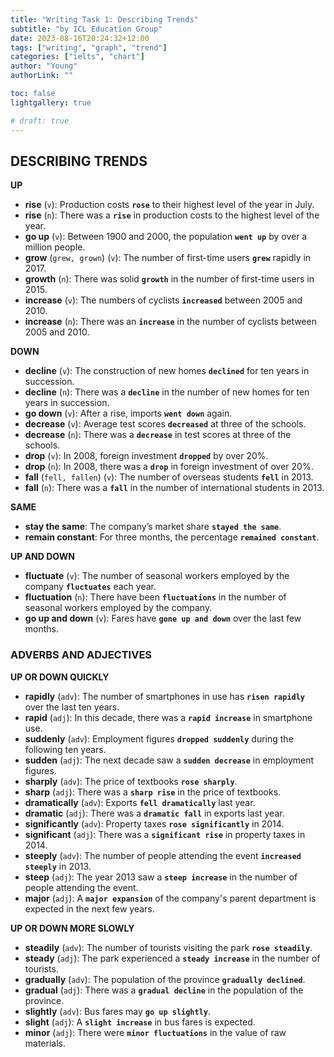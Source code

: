 ```yaml
---
title: "Writing Task 1: Describing Trends"
subtitle: "by ICL Education Group"
date: 2023-08-16T20:24:32+12:00
tags: ["writing", "graph", "trend"]
categories: ["ielts", "chart"]
author: "Young"
authorLink: ""

toc: false
lightgallery: true

# draft: true
---
```


## DESCRIBING TRENDS

**UP**
- **rise** (`v`): Production costs **`rose`** to their highest level of the year in July.
- **rise** (`n`): There was a **`rise`** in production costs to the highest level of the year.
- **go up** (`v`): Between 1900 and 2000, the population **`went up`** by over a million people.
- **grow** (`grew, grown`) (`v`): The number of first-time users **`grew`** rapidly in 2017.
- **growth** (`n`): There was solid **`growth`** in the number of first-time users in 2015.
- **increase** (`v`): The numbers of cyclists **`increased`** between 2005 and 2010.
- **increase** (`n`): There was an **`increase`** in the number of cyclists between 2005 and 2010.

**DOWN**
- **decline** (`v`): The construction of new homes **`declined`** for ten years in succession.
- **decline** (`n`): There was a **`decline`** in the number of new homes for ten years in succession.
- **go down** (`v`): After a rise, imports **`went down`** again.
- **decrease** (`v`): Average test scores **`decreased`** at three of the schools.
- **decrease** (`n`): There was a **`decrease`** in test scores at three of the schools.
- **drop** (`v`): In 2008, foreign investment **`dropped`** by over 20%.
- **drop** (`n`): In 2008, there was a **`drop`** in foreign investment of over 20%.
- **fall** (`fell, fallen`) (`v`): The number of overseas students **`fell`** in 2013.
- **fall** (`n`): There was a **`fall`** in the number of international students in 2013.

**SAME**
- **stay the same**: The company’s market share **`stayed the same`**.
- **remain constant**: For three months, the percentage **`remained constant`**.

**UP AND DOWN**
- **fluctuate** (`v`): The number of seasonal workers employed by the company **`fluctuates`** each year.
- **fluctuation** (`n`): There have been **`fluctuations`** in the number of seasonal workers employed by the company.
- **go up and down** (`v`): Fares have **`gone up and down`** over the last few months.

### ADVERBS AND ADJECTIVES

**UP OR DOWN QUICKLY**
- **rapidly** (`adv`): The number of smartphones in use has **`risen rapidly`** over the last ten years.
- **rapid** (`adj`): In this decade, there was a **`rapid increase`** in smartphone use.
- **suddenly** (`adv`): Employment figures **`dropped suddenly`** during the following ten years.
- **sudden** (`adj`): The next decade saw a **`sudden decrease`** in employment figures.
- **sharply** (`adv`): The price of textbooks **`rose sharply`**.
- **sharp** (`adj`): There was a **`sharp rise`** in the price of textbooks.
- **dramatically** (`adv`): Exports **`fell dramatically`** last year.
- **dramatic** (`adj`): There was a **`dramatic fall`** in exports last year.
- **significantly** (`adv`): Property taxes **`rose significantly`** in 2014.
- **significant** (`adj`): There was a **`significant rise`** in property taxes in 2014.
- **steeply** (`adv`): The number of people attending the event **`increased steeply`** in 2013.
- **steep** (`adj`): The year 2013 saw a **`steep increase`** in the number of people attending the event.
- **major** (`adj`): A **`major expansion`** of the company's parent department is expected in the next few years.

**UP OR DOWN MORE SLOWLY**
- **steadily** (`adv`): The number of tourists visiting the park **`rose steadily`**.
- **steady** (`adj`): The park experienced a **`steady increase`** in the number of tourists.
- **gradually** (`adv`): The population of the province **`gradually declined`**.
- **gradual** (`adj`): There was a **`gradual decline`** in the population of the province.
- **slightly** (`adv`): Bus fares may **`go up slightly`**.
- **slight** (`adj`): A **`slight increase`** in bus fares is expected.
- **minor** (`adj`): There were **`minor fluctuations`** in the value of raw materials.